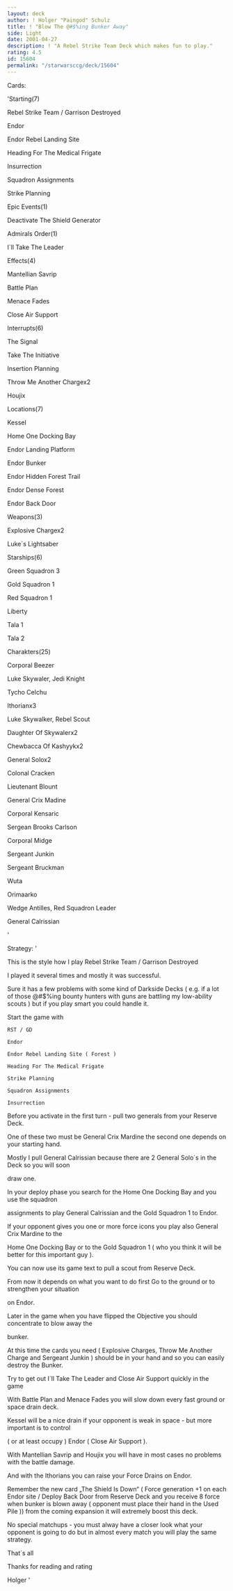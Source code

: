 ```yaml
---
layout: deck
author: ! Holger "Paingod" Schulz
title: ! "Blow The @#$%ing Bunker Away"
side: Light
date: 2001-04-27
description: ! "A Rebel Strike Team Deck which makes fun to play."
rating: 4.5
id: 15604
permalink: "/starwarsccg/deck/15604"
---
```

Cards: 

'Starting(7)

Rebel Strike Team / Garrison Destroyed

Endor

Endor Rebel Landing Site

Heading For The Medical Frigate

Insurrection

Squadron Assignments

Strike Planning


Epic Events(1)

Deactivate The Shield Generator


Admirals Order(1)

I`ll Take The Leader


Effects(4)

Mantellian Savrip

Battle Plan

Menace Fades

Close Air Support


Interrupts(6)

The Signal

Take The Initiative

Insertion Planning

Throw Me Another Chargex2

Houjix


Locations(7)

Kessel

Home One Docking Bay

Endor Landing Platform

Endor Bunker

Endor Hidden Forest Trail

Endor Dense Forest

Endor Back Door


Weapons(3)

Explosive Chargex2

Luke´s Lightsaber


Starships(6)

Green Squadron 3

Gold Squadron 1

Red Squadron 1

Liberty

Tala 1

Tala 2


Charakters(25)

Corporal Beezer

Luke Skywaler, Jedi Knight

Tycho Celchu

Ithorianx3

Luke Skywalker, Rebel Scout

Daughter Of Skywalerx2

Chewbacca Of Kashyykx2

General Solox2

Colonal Cracken

Lieutenant Blount

General Crix Madine

Corporal Kensaric

Sergean Brooks Carlson

Corporal Midge

Sergeant Junkin

Sergeant Bruckman

Wuta

Orimaarko

Wedge Antilles, Red Squadron Leader

General Calrissian



'

Strategy: '

This is the style how I play Rebel Strike Team / Garrison Destroyed

I played it several times and mostly it was successful.

Sure it has a few problems with some kind of Darkside Decks ( e.g. if a lot of those @#$%ing bounty hunters with guns are battling my low-ability scouts ) but if you play smart you could handle it.


Start the game with


	RST / GD

	Endor

	Endor Rebel Landing Site ( Forest )

	Heading For The Medical Frigate

	Strike Planning

	Squadron Assignments

	Insurrection


Before you activate in the first turn - pull two generals from your Reserve Deck.

One of these two must be General Crix Mardine the second one depends on your starting hand.

Mostly I pull General Calrissian because there are 2 General Solo´s in the Deck so you will soon

draw one.

In your deploy phase you search for the Home One Docking Bay and you use the squadron 

assignments  to play General Calrissian and the Gold Squadron 1 to Endor.

If your opponent gives you one or more force icons you play also General Crix Mardine to the

Home One Docking Bay or to the Gold Squadron 1 ( who you think it will be better for this important guy ).

You can now use its game text to pull a scout from Reserve Deck.

From now it depends on what you want to do first Go to the ground or to strengthen your situation

on Endor.


Later in the game when you have flipped the Objective you should concentrate to blow away the

bunker.

At this time the cards you need ( Explosive Charges, Throw Me Another Charge and Sergeant Junkin ) should be in your hand and so you can easily destroy the Bunker. 


Try to get out I´ll Take The Leader and Close Air Support quickly in the game


With Battle Plan and Menace Fades you will slow down every fast ground or space drain deck.


Kessel will be a nice drain if your opponent is weak in space - but more important is to control

( or at least occupy ) Endor ( Close Air Support ).


With Mantellian Savrip and Houjix you will have in most cases no problems with the battle damage.


And with the Ithorians you can raise your Force Drains on Endor.


Remember the new card  &#8222;The Shield Is Down&#8220; ( Force generation +1 on each Endor site / Deploy Back Door from Reserve Deck and you receive 8 force when bunker is blown away ( opponent must place their hand in the Used Pile )) from the coming expansion it will extremely boost this deck.


No special matchups - you must alway have a closer look what your opponent is going to do but in almost every match you will play the same strategy.


That´s all

Thanks for reading and rating 


Holger '
